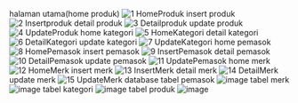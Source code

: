 halaman utama(home produk)
![1  HomeProduk](https://github.com/user-attachments/assets/ddd6af1e-f776-4bc8-93a4-5db93f521e31)
insert produk
![2  Insertproduk](https://github.com/user-attachments/assets/23e4ace9-bedb-436b-95b9-c1e256d4b8b1)
detail produk
![3  Detailproduk](https://github.com/user-attachments/assets/15043ee5-a97e-4f1a-a150-c94024061ea2)
update produk
![4  UpdateProduk](https://github.com/user-attachments/assets/09c451a6-b2d9-4641-8054-74a7ad082fcf)
home kategori
![5  HomeKategori](https://github.com/user-attachments/assets/ef0ce4a2-ea09-4240-aaea-e4b620c0dafa)
detail kategori
![6  DetailKategori](https://github.com/user-attachments/assets/f2fb7310-adbe-4f6f-87ab-cb776d2ad7c1)
update kategori
![7  UpdateKategori](https://github.com/user-attachments/assets/8384fe0a-3cff-4e59-bb62-4e7a7fb464ec)
home pemasok
![8  HomePemasok](https://github.com/user-attachments/assets/93b944b1-a37d-40df-b937-6bcbb09977da)
insert pemasok
![9  InsertPemasok](https://github.com/user-attachments/assets/fd4441ca-8688-4210-a419-6559259d1409)
detail pemasok
![10  DetailPemasok](https://github.com/user-attachments/assets/deafe722-4e7d-47fd-b51e-a11013680632)
update pemasok
![11  UpdatePemasok](https://github.com/user-attachments/assets/29c66db4-4236-4d52-b86a-17cd23e8e27f)
home merk
![12  HomeMerk](https://github.com/user-attachments/assets/86d0fad5-1781-46df-b753-7eb4a9bc45c0)
insert merk
![13  InsertMerk](https://github.com/user-attachments/assets/cef5f55a-e815-415e-8206-11bd496b12d5)
detail merk
![14  DetailMerk](https://github.com/user-attachments/assets/f0659856-1ac8-40ab-9d8a-7ba9da737855)
update merk
![15  UpdateMerk](https://github.com/user-attachments/assets/e48d7396-fb14-4416-b178-49c3862d6899)
database
tabel pemasok
![image](https://github.com/user-attachments/assets/ca77d0b3-c470-4e34-8bda-f2e1eb6109c8)
tabel merk
![image](https://github.com/user-attachments/assets/6223705b-1da8-49d4-9fb1-e9d581cd4556)
tabel kategori
![image](https://github.com/user-attachments/assets/f6fdf886-1deb-467c-8dd6-07a9782b0586)
tabel produk
![image](https://github.com/user-attachments/assets/7c47b138-7824-45d8-9374-b03a5f9daab1)
